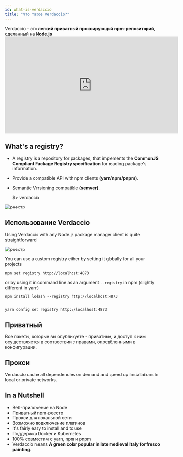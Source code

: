 ```yaml
---
id: what-is-verdaccio
title: "Что такое Verdaccio?"
---
```


Verdaccio - это **легкий приватный проксирующий npm-репозиторий**, сделанный на **Node.js** <iframe width="560" height="315" src="https://www.youtube.com/embed/hDIFKzmoCaA?enablejsapi=1" frameborder="0" allow="accelerometer; autoplay; encrypted-media; gyroscope; picture-in-picture" allowfullscreen mark="crwd-mark"></iframe> 

## What's a registry?

* A registry is a repository for packages, that implements the **CommonJS Compliant Package Registry specification** for reading package's information.
* Provide a compatible API with npm clients **(yarn/npm/pnpm)**.
* Semantic Versioning compatible **(semver)**.

    $> verdaccio
    

![реестр](assets/verdaccio_server.gif)

## Использование Verdaccio

Using Verdaccio with any Node.js package manager client is quite straightforward.

![реестр](assets/npm_install.gif)

You can use a custom registry either by setting it globally for all your projects

    npm set registry http://localhost:4873
    

or by using it in command line as an argument `--registry` in npm (slightly different in yarn)

    npm install lodash --registry http://localhost:4873
    

    yarn config set registry http://localhost:4873
    

## Приватный

Все пакеты, которые вы опубликуете - приватные, и доступ к ним осуществляется в соотвествии с правами, опредёленными в конфигурации.

## Прокси

Verdaccio cache all dependencies on demand and speed up installations in local or private networks.

## In a Nutshell

* Веб-приложение на Node
* Приватный npm-реестр
* Прокси для локальной сети
* Возможно подключение плагинов
* It's fairly easy to install and to use
* Поддержка Docker и Kubernetes
* 100% совместим с yarn, npm и pnpm
* Verdaccio means **A green color popular in late medieval Italy for fresco painting**.